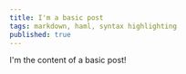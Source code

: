 ```yaml
---
title: I'm a basic post
tags: markdown, haml, syntax highlighting
published: true
---
```


I'm the content of a basic post!